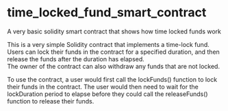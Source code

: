 # time_locked_fund_smart_contract
A very basic solidity smart contract that shows how time locked funds work

This is a very simple Solidity contract that implements a time-lock fund.<br/>
Users can lock their funds in the contract for a specified duration, and then release the funds after the duration has elapsed.<br/>
The owner of the contract can also withdraw any funds that are not locked.

To use the contract, a user would first call the lockFunds() function to lock their funds in the contract. The user would then need to wait for the lockDuration period to elapse before they could call the releaseFunds() function to release their funds.